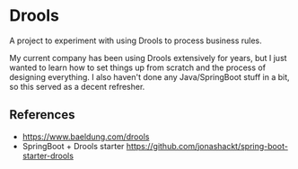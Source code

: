 # Drools

A project to experiment with using Drools to process business rules.

My current company has been using Drools extensively for years, but I just wanted to learn how to set things up from scratch and the process of designing everything.
I also haven't done any Java/SpringBoot stuff in a bit, so this served as a decent refresher.


## References
* https://www.baeldung.com/drools
* SpringBoot + Drools starter https://github.com/jonashackt/spring-boot-starter-drools